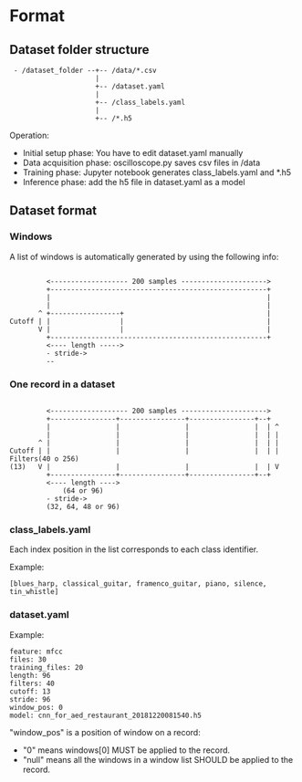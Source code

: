 # Format

## Dataset folder structure

```
 - /dataset_folder --+-- /data/*.csv
                     |
                     +-- /dataset.yaml
                     |
                     +-- /class_labels.yaml
                     |
                     +-- /*.h5
```

Operation:
- Initial setup phase: You have to edit dataset.yaml manually
- Data acquisition phase: oscilloscope.py saves csv files in /data
- Training phase: Jupyter notebook generates class_labels.yaml and \*.h5
- Inference phase: add the h5 file in dataset.yaml as a model

## Dataset format

### Windows

A list of windows is automatically generated by using the following info:

```

         <------------------- 200 samples --------------------->
         +-----------------------------------------------------+
         |                                                     |
         |                                                     |
       ^ +-----------------+                                   |
Cutoff | |                 |                                   |
       V |                 |                                   |
         +-----------------------------------------------------+
         <---- length ----->
         - stride->
         --
```

### One record in a dataset

```

         <------------------- 200 samples --------------------->
         +----------------+----------------+----------------+--+
         |                |                |                |  | ^
         |                |                |                |  | |
       ^ |                |                |                |  | |
Cutoff | |                |                |                |  | | Filters(40 o 256)
(13)   V |                |                |                |  | V
         +----------------+----------------+----------------+--+
         <---- length ---->
             (64 or 96)
         - stride->
         (32, 64, 48 or 96)
```

### class_labels.yaml

Each index position in the list corresponds to each class identifier.

Example:
```
[blues_harp, classical_guitar, framenco_guitar, piano, silence, tin_whistle]
```

### dataset.yaml

Example:
```
feature: mfcc
files: 30
training_files: 20
length: 96
filters: 40
cutoff: 13
stride: 96
window_pos: 0
model: cnn_for_aed_restaurant_20181220081540.h5
```

"window_pos" is a position of window on a record:
- "0" means windows[0] MUST be applied to the record.
- "null" means all the windows in a window list SHOULD be applied to the record.
